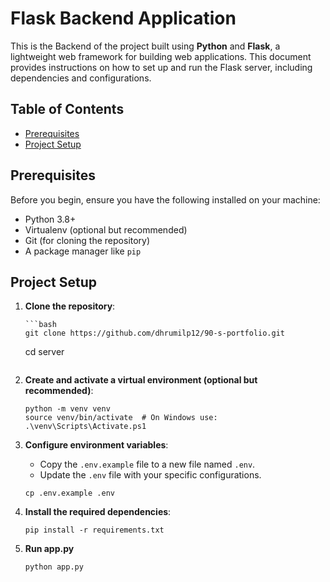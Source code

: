 # Flask Backend Application

This is the Backend of the project built using **Python** and **Flask**, a lightweight web framework for building web applications. This document provides instructions on how to set up and run the Flask server, including dependencies and configurations.

## Table of Contents
- [Prerequisites](#prerequisites)
- [Project Setup](#project-setup)

## Prerequisites

Before you begin, ensure you have the following installed on your machine:
- Python 3.8+
- Virtualenv (optional but recommended)
- Git (for cloning the repository)
- A package manager like `pip`

## Project Setup

1. **Clone the repository**:
   ```
   ```bash
   git clone https://github.com/dhrumilp12/90-s-portfolio.git
   ```
   cd server
   ```

2. **Create and activate a virtual environment (optional but recommended)**:
    ```
    python -m venv venv
    source venv/bin/activate  # On Windows use: .\venv\Scripts\Activate.ps1
    ```

3. **Configure environment variables**:
   - Copy the `.env.example` file to a new file named `.env`.
   - Update the `.env` file with your specific configurations.
   ```
   cp .env.example .env
   ```
4.  **Install the required dependencies**:
    ```
    pip install -r requirements.txt
    ```

5. **Run app.py**
   ```
   python app.py
   ```

